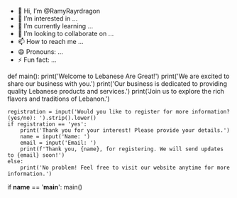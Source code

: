 - 👋 Hi, I’m @RamyRayrdragon
- 👀 I’m interested in ...
- 🌱 I’m currently learning ...
- 💞️ I’m looking to collaborate on ...
- 📫 How to reach me ...
- 😄 Pronouns: ...
- ⚡ Fun fact: ...

<!---
RamyRayrdragon/RamyRayrdragon is a ✨ special ✨ repository because its `README.md` (this file) appears on your GitHub profile.
You can click the Preview link to take a look at your changes.
--->
def main():
    print('Welcome to Lebanese Are Great!')
    print('We are excited to share our business with you.')
    print('Our business is dedicated to providing quality Lebanese products and services.')
    print('Join us to explore the rich flavors and traditions of Lebanon.')

    registration = input('Would you like to register for more information? (yes/no): ').strip().lower()
    if registration == 'yes':
        print('Thank you for your interest! Please provide your details.')
        name = input('Name: ')
        email = input('Email: ')
        print(f'Thank you, {name}, for registering. We will send updates to {email} soon!')
    else:
        print('No problem! Feel free to visit our website anytime for more information.')

if __name__ == '__main__':
    main()

